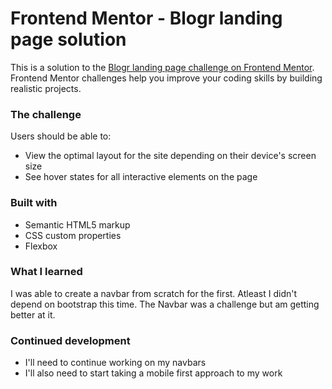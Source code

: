 # Frontend Mentor - Blogr landing page solution

This is a solution to the [Blogr landing page challenge on Frontend Mentor](https://www.frontendmentor.io/challenges/blogr-landing-page-EX2RLAApP). Frontend Mentor challenges help you improve your coding skills by building realistic projects. 

### The challenge

Users should be able to:

- View the optimal layout for the site depending on their device's screen size
- See hover states for all interactive elements on the page

### Built with

- Semantic HTML5 markup
- CSS custom properties
- Flexbox

### What I learned

I was able to create a navbar from scratch for the first. Atleast I didn't depend on bootstrap this time. The Navbar was a challenge but am getting better at it.

### Continued development

- I'll need to continue working on my navbars
- I'll also need to start taking a mobile first approach to my work




